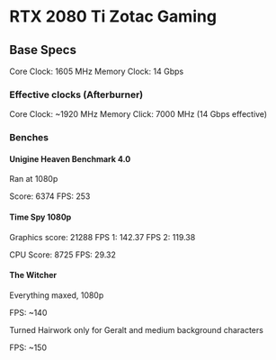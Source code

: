 # RTX 2080 Ti Zotac Gaming

## Base Specs

Core Clock: 1605 MHz
Memory Clock: 14 Gbps

### Effective clocks (Afterburner)

Core Clock: ~1920 MHz
Memory Click: 7000 MHz (14 Gbps effective)

### Benches

#### Unigine Heaven Benchmark 4.0

Ran at 1080p

Score: 6374
FPS: 253

#### Time Spy 1080p

Graphics score: 21288
FPS 1: 142.37
FPS 2: 119.38

CPU Score: 8725
FPS: 29.32

#### The Witcher

Everything maxed, 1080p

FPS: ~140

Turned Hairwork only for Geralt and medium background characters

FPS: ~150
